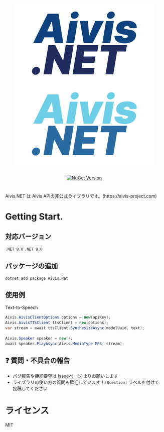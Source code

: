 <div align="center">

  ![Aivis.NET Logo](/docs/logo_dark.svg#gh-light-mode-only)
  ![Aivis.NET Logo](/docs/logo_light.svg#gh-dark-mode-only)

  <br/>

  <a href="https://www.nuget.org/packages/Aivis.Net">
    <img alt="NuGet Version" src="https://img.shields.io/nuget/v/Aivis.Net">
  </a>

  #

</div>
Aivis.NET は Aivis APIの非公式ライブラリです。(https://aivis-project.com)

# Getting Start.

## 対応バージョン
`.NET 8.0`
`.NET 9.0`

## パッケージの追加


``` 
dotnet add package Aivis.Net
```


## 使用例

Text-to-Speech
``` C#
Aivis.AivisClientOptions options = new(apiKey);
Aivis.AivisTTSClient ttsClient = new(options);
var stream = await ttsClient.SynthesizeAsync(modelUuid, text);

Aivis.Speaker speaker = new();
await speaker.PlayAsync(Aivis.MediaType.MP3, stream);
```

## ❓ 質問・不具合の報告

- バグ報告や機能要望は [Issueページ](https://github.com/Atoyr/Aivis-net/issues) よりお願いします
- ライブラリの使い方の質問も歓迎しています！`[Question]` ラベルを付けて投稿してください

# ライセンス
MIT
